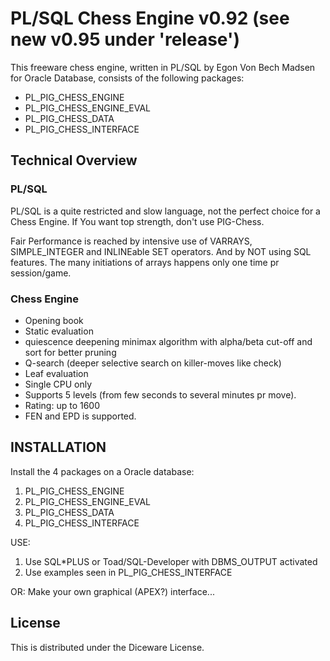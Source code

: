# PL/SQL Chess Engine v0.92 (see new v0.95 under 'release')

This freeware chess engine, written in PL/SQL by Egon Von Bech Madsen for Oracle Database, consists of the following packages:

* PL\_PIG\_CHESS\_ENGINE
* PL\_PIG\_CHESS\_ENGINE\_EVAL
* PL\_PIG\_CHESS\_DATA
* PL\_PIG\_CHESS\_INTERFACE

## Technical Overview

### PL/SQL

PL/SQL is a quite restricted and slow language, not the perfect choice for a Chess Engine.
If You want top strength, don't use PIG-Chess.

Fair Performance is reached by intensive use of VARRAYS, SIMPLE\_INTEGER and INLINEable SET operators. And by NOT using SQL features. The many initiations of arrays happens only one time pr session/game.

### Chess Engine

* Opening book
* Static evaluation
* quiescence deepening minimax algorithm with alpha/beta cut-off and sort for better pruning
* Q-search (deeper selective search on killer-moves like check)
* Leaf evaluation
* Single CPU only
* Supports 5 levels (from few seconds to several minutes pr move).
* Rating: up to 1600
* FEN and EPD is supported.

## INSTALLATION
Install the 4 packages on a Oracle database:

1. PL\_PIG\_CHESS\_ENGINE
2. PL\_PIG\_CHESS\_ENGINE\_EVAL
3. PL\_PIG\_CHESS\_DATA
4. PL\_PIG\_CHESS\_INTERFACE

USE:

1. Use SQL*PLUS or Toad/SQL-Developer with DBMS\_OUTPUT activated
2. Use examples seen in PL\_PIG\_CHESS\_INTERFACE

OR:
Make your own graphical (APEX?) interface...

## License

This is distributed under the Diceware License.
